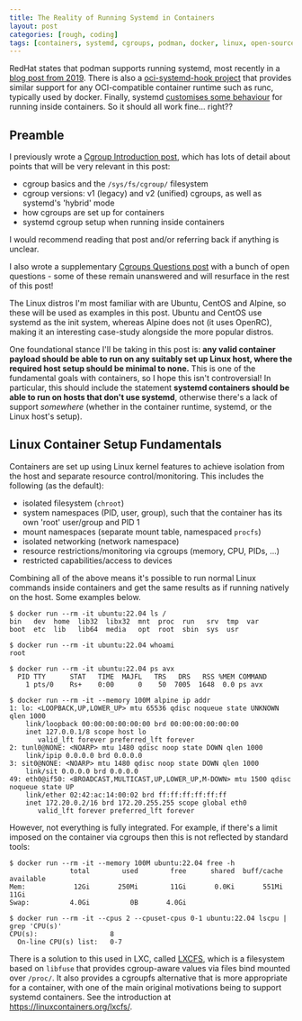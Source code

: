 ```yaml
---
title: The Reality of Running Systemd in Containers
layout: post
categories: [rough, coding]
tags: [containers, systemd, cgroups, podman, docker, linux, open-source]
---
```


RedHat states that podman supports running systemd, most recently in a [blog post from 2019](https://developers.redhat.com/blog/2019/04/24/how-to-run-systemd-in-a-container).
There is also a [oci-systemd-hook project](https://github.com/projectatomic/oci-systemd-hook) that provides similar support for any OCI-compatible container runtime such as runc, typically used by docker.
Finally, systemd [customises some behaviour](https://github.com/systemd/systemd/search?q=detect_container) for running inside containers.
So it should all work fine... right??


## Preamble

I previously wrote a [Cgroup Introduction post](/blog/coding/2022/05/13/cgroups-intro), which has lots of detail about points that will be very relevant in this post:
- cgroup basics and the `/sys/fs/cgroup/` filesystem
- cgroup versions: v1 (legacy) and v2 (unified) cgroups, as well as systemd's 'hybrid' mode
- how cgroups are set up for containers
- systemd cgroup setup when running inside containers

I would recommend reading that post and/or referring back if anything is unclear.

I also wrote a supplementary [Cgroups Questions post](/blog/coding/rough/2022/05/20/cgroups-questions) with a bunch of open questions - some of these remain unanswered and will resurface in the rest of this post!

The Linux distros I'm most familiar with are Ubuntu, CentOS and Alpine, so these will be used as examples in this post.
Ubuntu and CentOS use systemd as the init system, whereas Alpine does not (it uses OpenRC), making it an interesting case-study alongside the more popular distros.

One foundational stance I'll be taking in this post is: **any valid container payload should be able to run on any suitably set up Linux host, where the required host setup should be minimal to none.**
This is one of the fundamental goals with containers, so I hope this isn't controversial!
In particular, this should include the statement **systemd containers should be able to run on hosts that don't use systemd**, otherwise there's a lack of support *somewhere* (whether in the container runtime, systemd, or the Linux host's setup).


## Linux Container Setup Fundamentals

Containers are set up using Linux kernel features to achieve isolation from the host and separate resource control/monitoring.
This includes the following (as the default):
- isolated filesystem (`chroot`)
- system namespaces (PID, user, group), such that the container has its own 'root' user/group and PID 1
- mount namespaces (separate mount table, namespaced `procfs`)
- isolated networking (network namespace)
- resource restrictions/monitoring via cgroups (memory, CPU, PIDs, ...)
- restricted capabilities/access to devices

Combining all of the above means it's possible to run normal Linux commands inside containers and get the same results as if running natively on the host.
Some examples below.

```
$ docker run --rm -it ubuntu:22.04 ls /
bin   dev  home  lib32  libx32  mnt  proc  run   srv  tmp  var
boot  etc  lib   lib64  media   opt  root  sbin  sys  usr

$ docker run --rm -it ubuntu:22.04 whoami
root

$ docker run --rm -it ubuntu:22.04 ps avx
  PID TTY      STAT   TIME  MAJFL   TRS   DRS   RSS %MEM COMMAND
    1 pts/0    Rs+    0:00      0    50  7005  1648  0.0 ps avx

$ docker run --rm -it --memory 100M alpine ip addr
1: lo: <LOOPBACK,UP,LOWER_UP> mtu 65536 qdisc noqueue state UNKNOWN qlen 1000
    link/loopback 00:00:00:00:00:00 brd 00:00:00:00:00:00
    inet 127.0.0.1/8 scope host lo
       valid_lft forever preferred_lft forever
2: tunl0@NONE: <NOARP> mtu 1480 qdisc noop state DOWN qlen 1000
    link/ipip 0.0.0.0 brd 0.0.0.0
3: sit0@NONE: <NOARP> mtu 1480 qdisc noop state DOWN qlen 1000
    link/sit 0.0.0.0 brd 0.0.0.0
49: eth0@if50: <BROADCAST,MULTICAST,UP,LOWER_UP,M-DOWN> mtu 1500 qdisc noqueue state UP
    link/ether 02:42:ac:14:00:02 brd ff:ff:ff:ff:ff:ff
    inet 172.20.0.2/16 brd 172.20.255.255 scope global eth0
       valid_lft forever preferred_lft forever
```

However, not everything is fully integrated.
For example, if there's a limit imposed on the container via cgroups then this is not reflected by standard tools:

```
$ docker run --rm -it --memory 100M ubuntu:22.04 free -h
               total        used        free      shared  buff/cache   available
Mem:            12Gi       250Mi        11Gi       0.0Ki       551Mi        11Gi
Swap:          4.0Gi          0B       4.0Gi

$ docker run --rm -it --cpus 2 --cpuset-cpus 0-1 ubuntu:22.04 lscpu | grep 'CPU(s)'
CPU(s):                  8
  On-line CPU(s) list:   0-7
```

There is a solution to this used in LXC, called [LXCFS](https://github.com/lxc/lxcfs), which is a filesystem based on `libfuse` that provides cgroup-aware values via files bind mounted over `/proc/`.
It also provides a cgroupfs alternative that is more appropriate for a container, with one of the main original motivations being to support systemd containers.
See the introduction at <https://linuxcontainers.org/lxcfs/>.
